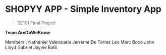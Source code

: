 # SHOPYY APP - Simple Inventory App


> SE101 Final Project

**Team AreDoWeKnow**

Members :
Nathaniel Valenzuela
Jerreme De Torres
Leo Marc Boco
John Lloyd Gabriel
Jayvie Balili
